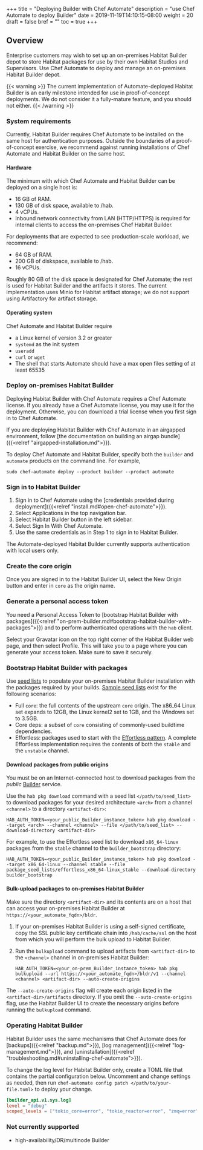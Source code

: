 +++
title = "Deploying Builder with Chef Automate"
description = "use Chef Automate to deploy Builder"
date = 2019-11-19T14:10:15-08:00
weight = 20
draft = false
bref = ""
toc = true
+++

## Overview
Enterprise customers may wish to set up an on-premises Habitat Builder depot to store
Habitat packages for use by their own Habitat Studios and Supervisors. Use Chef Automate
to deploy and manage an on-premises Habitat Builder depot.

{{< warning >}}
The current implementation of Automate-deployed Habitat Builder is an early milestone
intended for use in proof-of-concept deployments. We do not consider it a fully-mature
feature, and you should not either.
{{< /warning >}}

### System requirements
Currently, Habitat Builder requires Chef Automate to be installed on the same host for
authentication purposes. Outside the boundaries of a proof-of-concept exercise, we
recommend against running installations of Chef Automate and Habitat Builder on
the same host.

#### Hardware
The minimum with which Chef Automate and Habitat Builder can be deployed on a single host
is:

* 16 GB of RAM.
* 130 GB of disk space, available to /hab.
* 4 vCPUs.
* Inbound network connectivity from LAN (HTTP/HTTPS) is required for internal clients to access the on-premises Chef Habitat Builder.

For deployments that are expected to see production-scale workload, we recommend:

* 64 GB of RAM.
* 200 GB of diskspace, available to /hab.
* 16 vCPUs.

Roughly 80 GB of the disk space is designated for Chef Automate; the rest is used for
Habitat Builder and the artifacts it stores. The current implementation uses Minio for
Habitat artifact storage; we do not support using Artifactory for artifact storage.

#### Operating system
Chef Automate and Habitat Builder require

* a Linux kernel of version 3.2 or greater
* `systemd` as the init system
* `useradd`
* `curl` or `wget`
* The shell that starts Automate should have a max open files setting of at least 65535

### Deploy on-premises Habitat Builder
Deploying Habitat Builder with Chef Automate requires a Chef Automate license. If you
already have a Chef Automate license, you may use it for the deployment. Otherwise, you
can download a trial license when you first sign in to Chef Automate.

If you are deploying Habitat Builder with Chef Automate in an airgapped environment,
follow [the documentation on building an airgap bundle]({{<relref "airgapped-installation.md">}}).

To deploy Chef Automate and Habitat Builder, specify both the `builder` and `automate`
products on the command line. For example,

```shell
sudo chef-automate deploy --product builder --product automate
```

### Sign in to Habitat Builder
1. Sign in to Chef Automate using the [credentials provided during deployment]({{<relref
   "install.md#open-chef-automate">}}).
1. Select Applications in the top navigation bar.
1. Select Habitat Builder button in the left sidebar.
1. Select Sign In With Chef Automate.
1. Use the same credentials as in Step 1 to sign in to Habitat Builder.

The Automate-deployed Habitat Builder currently supports authentication with local users only.

### Create the core origin
Once you are signed in to the Habitat Builder UI, select the New Origin button and enter in `core` as the origin name.

### Generate a personal access token
You need a Personal Access Token to [bootstrap Habitat Builder with packages]({{<relref "on-prem-builder.md#bootstrap-habitat-builder-with-packages">}}) and to perform authenticated operations with the `hab` client.

Select your Gravatar icon on the top right corner of the Habitat Builder web page, and then select Profile. This will take you to a page where you can generate your access token. Make sure to save it securely.

### Bootstrap Habitat Builder with packages
Use [seed lists](https://github.com/habitat-sh/on-prem-builder/blob/master/package_seed_lists/README.md) to populate your on-premises Habitat Builder installation with the packages required by your builds.
[Sample seed lists](https://github.com/habitat-sh/on-prem-builder/tree/master/package_seed_lists) exist for the following scenarios:

* Full `core`: the full contents of the upstream `core` origin. The x86_64 Linux set
    expands to 12GB, the Linux kernel2 set to 1GB, and the Windows set to 3.5GB.
* Core deps: a subset of `core` consisting of commonly-used buildtime dependencies.
* Effortless: packages used to start with the [Effortless pattern](https://github.com/chef/effortless). A complete Effortless implementation requires the contents of both the `stable` and the `unstable` channel.

#### Download packages from public origins
You must be on an Internet-connected host to download packages from the *public* [Builder](https://bldr.habitat.sh/#/pkgs/core)
service.

Use the `hab pkg download` command with a seed list `</path/to/seed_list>` to download packages for
your desired architecture `<arch>` from a channel `<channel>` to a directory `<artifact-dir>`:

```shell
HAB_AUTH_TOKEN=<your_public_Builder_instance_token> hab pkg download --target <arch> --channel <channel> --file </path/to/seed_list> --download-directory <artifact-dir>
```

For example, to use the Effortless seed list to download `x86_64-linux` packages from the
`stable` channel to the `builder_bootstrap` directory:

```shell
HAB_AUTH_TOKEN=<your_public_Builder_instance_token> hab pkg download --target x86_64-linux --channel stable --file package_seed_lists/effortless_x86_64-linux_stable --download-directory builder_bootstrap
```

#### Bulk-upload packages to on-premises Habitat Builder
Make sure the directory `<artifact-dir>` and its contents are on a host that can
access your on-premises Habitat Builder at `https://<your_automate_fqdn>/bldr`.

1. If your on-premises Habitat Builder is using a self-signed certificate, copy the SSL
   public key certificate chain into `/hab/cache/ssl` on the host from which you will
   perform the bulk upload to Habitat Builder.
1. Run the `bulkupload` command to upload artifacts from `<artifact-dir>` to the
   `<channel>` channel in on-premises Habitat Builder:

   ```shell
   HAB_AUTH_TOKEN=<your_on-prem_Builder_instance_token> hab pkg bulkupload --url https://<your_automate_fqdn>/bldr/v1 --channel <channel> <artifact-dir> --auto-create-origins
   ```
The `--auto-create-origins` flag will create each origin listed in the
`<artifact-dir>/artifacts` directory. If you omit the `--auto-create-origins` flag,
use the Habitat Builder UI to create the necessary origins before running the
`bulkupload` command.

### Operating Habitat Builder
Habitat Builder uses the same mechanisms that Chef Automate does for [backups]({{<relref "backup.md">}}), [log management]({{<relref "log-management.md">}}), and [uninstallation]({{<relref "troubleshooting.md#uninstalling-chef-automate">}}).

To change the log level for Habitat Builder only, create a TOML file that contains the partial configuration below. Uncomment and change settings as needed, then run `chef-automate config patch </path/to/your-file.toml>` to deploy your change.

```toml
[builder_api.v1.sys.log]
level = "debug"
scoped_levels = ["tokio_core=error", "tokio_reactor=error", "zmq=error", "hyper=error" ]
```

### Not currently supported
* high-availability/DR/multinode Builder
